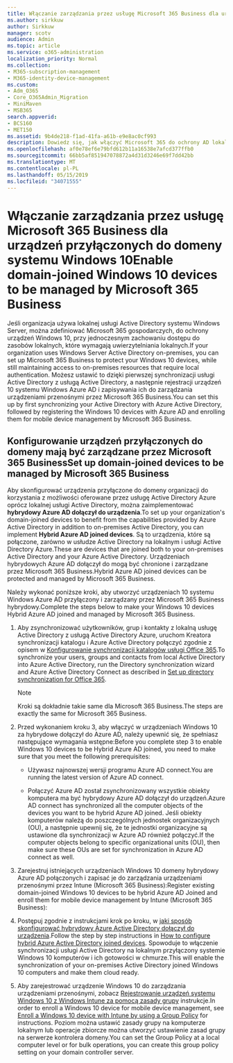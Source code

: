 ```yaml
---
title: Włączanie zarządzania przez usługę Microsoft 365 Business dla urządzeń przyłączonych do domeny systemu Windows 10
ms.author: sirkkuw
author: Sirkkuw
manager: scotv
audience: Admin
ms.topic: article
ms.service: o365-administration
localization_priority: Normal
ms.collection:
- M365-subscription-management
- M365-identity-device-management
ms.custom:
- Adm_O365
- Core_O365Admin_Migration
- MiniMaven
- MSB365
search.appverid:
- BCS160
- MET150
ms.assetid: 9b4de218-f1ad-41fa-a61b-e9e8ac0cf993
description: Dowiedz się, jak włączyć Microsoft 365 do ochrony AD lokalnych połączonych urządzeń Windows 10.
ms.openlocfilehash: af0e78ef6e79bfd612b11a16538e7afcd377ffb0
ms.sourcegitcommit: 66bb5af851947078872a4d31d3246e69f7dd42bb
ms.translationtype: MT
ms.contentlocale: pl-PL
ms.lasthandoff: 05/15/2019
ms.locfileid: "34071555"
---
```

# <a name="enable-domain-joined-windows-10-devices-to-be-managed-by-microsoft-365-business"></a><span data-ttu-id="90eb7-103">Włączanie zarządzania przez usługę Microsoft 365 Business dla urządzeń przyłączonych do domeny systemu Windows 10</span><span class="sxs-lookup"><span data-stu-id="90eb7-103">Enable domain-joined Windows 10 devices to be managed by Microsoft 365 Business</span></span>

<span data-ttu-id="90eb7-104">Jeśli organizacja używa lokalnej usługi Active Directory systemu Windows Server, można zdefiniować Microsoft 365 gospodarczych, do ochrony urządzeń Windows 10, przy jednoczesnym zachowaniu dostępu do zasobów lokalnych, które wymagają uwierzytelniania lokalnych.</span><span class="sxs-lookup"><span data-stu-id="90eb7-104">If your organization uses Windows Server Active Directory on-premises, you can set up Microsoft 365 Business to protect your Windows 10 devices, while still maintaining access to on-premises resources that require local authentication.</span></span> <span data-ttu-id="90eb7-105">Możesz ustawić to dzięki pierwszej synchronizacji usługi Active Directory z usługą Active Directory, a następnie rejestracji urządzeń 10 systemu Windows Azure AD i zapisywania ich do zarządzania urządzeniami przenośnymi przez Microsoft 365 Business.</span><span class="sxs-lookup"><span data-stu-id="90eb7-105">You can set this up by first synchronizing your Active Directory with Azure Active Directory, followed by registering the Windows 10 devices with Azure AD and enrolling them for mobile device management by Microsoft 365 Business.</span></span>
  
## <a name="set-up-domain-joined-devices-to-be-managed-by-microsoft-365-business"></a><span data-ttu-id="90eb7-106">Konfigurowanie urządzeń przyłączonych do domeny mają być zarządzane przez Microsoft 365 Business</span><span class="sxs-lookup"><span data-stu-id="90eb7-106">Set up domain-joined devices to be managed by Microsoft 365 Business</span></span>

<span data-ttu-id="90eb7-107">Aby skonfigurować urządzenia przyłączone do domeny organizacji do korzystania z możliwości oferowane przez usługę Active Directory Azure oprócz lokalnej usługi Active Directory, można zaimplementować **hybrydowy Azure AD dołączył do urządzenia**.</span><span class="sxs-lookup"><span data-stu-id="90eb7-107">To set up your organization's domain-joined devices to benefit from the capabilities provided by Azure Active Directory in addition to on-premises Active Directory, you can implement **Hybrid Azure AD joined devices**.</span></span> <span data-ttu-id="90eb7-108">Są to urządzenia, które są połączone, zarówno w usłudze Active Directory na lokalnym i usługi Active Directory Azure.</span><span class="sxs-lookup"><span data-stu-id="90eb7-108">These are devices that are joined both to your on-premises Active Directory and your Azure Active Directory.</span></span> <span data-ttu-id="90eb7-109">Urządzeniach hybrydowych Azure AD dołączył do mogą być chronione i zarządzane przez Microsoft 365 Business.</span><span class="sxs-lookup"><span data-stu-id="90eb7-109">Hybrid Azure AD joined devices can be protected and managed by Microsoft 365 Business.</span></span> 
  
<span data-ttu-id="90eb7-110">Należy wykonać poniższe kroki, aby utworzyć urządzeniach 10 systemu Windows Azure AD przyłączony i zarządzany przez Microsoft 365 Business hybrydowy.</span><span class="sxs-lookup"><span data-stu-id="90eb7-110">Complete the steps below to make your Windows 10 devices Hybrid Azure AD joined and managed by Microsoft 365 Business.</span></span>
  
1. <span data-ttu-id="90eb7-111">Aby zsynchronizować użytkowników, grup i kontakty z lokalną usługę Active Directory z usługą Active Directory Azure, uruchom Kreatora synchronizacji katalogu i Azure Active Directory połączyć zgodnie z opisem w [Konfigurowanie synchronizacji katalogów usługi Office 365](https://support.office.com/article/1b3b5318-6977-42ed-b5c7-96fa74b08846).</span><span class="sxs-lookup"><span data-stu-id="90eb7-111">To synchronize your users, groups and contacts from local Active Directory into Azure Active Directory, run the Directory synchronization wizard and Azure Active Directory Connect as described in [Set up directory synchronization for Office 365](https://support.office.com/article/1b3b5318-6977-42ed-b5c7-96fa74b08846).</span></span>
    
    > [!NOTE]
    > <span data-ttu-id="90eb7-112">Kroki są dokładnie takie same dla Microsoft 365 Business.</span><span class="sxs-lookup"><span data-stu-id="90eb7-112">The steps are exactly the same for Microsoft 365 Business.</span></span> 
  
2. <span data-ttu-id="90eb7-113">Przed wykonaniem kroku 3, aby włączyć w urządzeniach Windows 10 za hybrydowe dołączył do Azure AD, należy upewnić się, że spełniasz następujące wymagania wstępne:</span><span class="sxs-lookup"><span data-stu-id="90eb7-113">Before you complete step 3 to enable Windows 10 devices to be Hybrid Azure AD joined, you need to make sure that you meet the following prerequisites:</span></span>

   - <span data-ttu-id="90eb7-114">Używasz najnowszej wersji programu Azure AD connect.</span><span class="sxs-lookup"><span data-stu-id="90eb7-114">You are running the latest version of Azure AD connect.</span></span>

   - <span data-ttu-id="90eb7-115">Połączyć Azure AD został zsynchronizowany wszystkie obiekty komputera ma być hybrydowy Azure AD dołączył do urządzeń.</span><span class="sxs-lookup"><span data-stu-id="90eb7-115">Azure AD connect has synchronized all the computer objects of the devices you want to be hybrid Azure AD joined.</span></span> <span data-ttu-id="90eb7-116">Jeśli obiekty komputerów należą do poszczególnych jednostek organizacyjnych (OU), a następnie upewnij się, że te jednostki organizacyjne są ustawione dla synchronizacji w Azure AD również połączyć.</span><span class="sxs-lookup"><span data-stu-id="90eb7-116">If the computer objects belong to specific organizational units (OU), then make sure these OUs are set for synchronization in Azure AD connect as well.</span></span>
    
3. <span data-ttu-id="90eb7-117">Zarejestruj istniejących urządzeniach Windows 10 domeny hybrydowy Azure AD połączonych i zapisać je do zarządzania urządzeniami przenośnymi przez Intune (Microsoft 365 Business):</span><span class="sxs-lookup"><span data-stu-id="90eb7-117">Register existing domain-joined Windows 10 devices to be hybrid Azure AD Joined and enroll them for mobile device management by Intune (Microsoft 365 Business):</span></span>
    
4. <span data-ttu-id="90eb7-118">Postępuj zgodnie z instrukcjami krok po kroku, w [jaki sposób skonfigurować hybrydowy Azure Active Directory dołączył do urządzenia](https://go.microsoft.com/fwlink/p/?linkid=872870).</span><span class="sxs-lookup"><span data-stu-id="90eb7-118">Follow the step by step instructions in [How to configure hybrid Azure Active Directory joined devices](https://go.microsoft.com/fwlink/p/?linkid=872870).</span></span> <span data-ttu-id="90eb7-119">Spowoduje to włączenie synchronizacji usługi Active Directory na lokalnym przyłączony systemie Windows 10 komputerów i ich gotowości w chmurze.</span><span class="sxs-lookup"><span data-stu-id="90eb7-119">This will enable the synchronization of your on-premises Active Directory joined Windows 10 computers and make them cloud ready.</span></span>
    
5. <span data-ttu-id="90eb7-120">Aby zarejestrować urządzenie Windows 10 do zarządzania urządzeniami przenośnymi, zobacz [Rejestrowanie urządzeń systemu Windows 10 z Windows Intune za pomocą zasady grupy](https://go.microsoft.com/fwlink/p/?linkid=872871) instrukcje.</span><span class="sxs-lookup"><span data-stu-id="90eb7-120">In order to enroll a Windows 10 device for mobile device management, see [Enroll a Windows 10 device with Intune by using a Group Policy](https://go.microsoft.com/fwlink/p/?linkid=872871) for instructions.</span></span> <span data-ttu-id="90eb7-121">Poziom można ustawić zasady grupy na komputerze lokalnym lub operacje zbiorcze można utworzyć ustawienie zasad grupy na serwerze kontrolera domeny.</span><span class="sxs-lookup"><span data-stu-id="90eb7-121">You can set the Group Policy at a local computer level or for bulk operations, you can create this group policy setting on your domain controller server.</span></span>